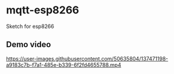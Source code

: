 # mqtt-esp8266
Sketch for esp8266

## Demo video

https://user-images.githubusercontent.com/50635804/137471198-a9183c7b-f7a1-485e-b339-6f2fd4655788.mp4
